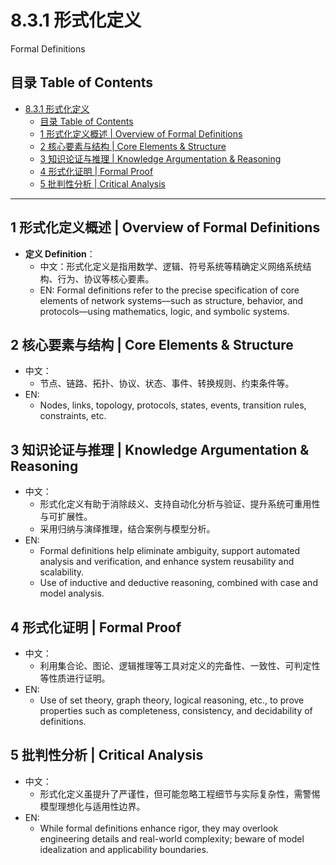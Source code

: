 # 8.3.1 形式化定义

Formal Definitions

## 目录 Table of Contents

- [8.3.1 形式化定义](#831-形式化定义)
  - [目录 Table of Contents](#目录-table-of-contents)
  - [1 形式化定义概述 | Overview of Formal Definitions](#1-形式化定义概述--overview-of-formal-definitions)
  - [2 核心要素与结构 | Core Elements \& Structure](#2-核心要素与结构--core-elements--structure)
  - [3 知识论证与推理 | Knowledge Argumentation \& Reasoning](#3-知识论证与推理--knowledge-argumentation--reasoning)
  - [4 形式化证明 | Formal Proof](#4-形式化证明--formal-proof)
  - [5 批判性分析 | Critical Analysis](#5-批判性分析--critical-analysis)

---

## 1 形式化定义概述 | Overview of Formal Definitions

- **定义 Definition**：
  - 中文：形式化定义是指用数学、逻辑、符号系统等精确定义网络系统结构、行为、协议等核心要素。
  - EN: Formal definitions refer to the precise specification of core elements of network systems—such as structure, behavior, and protocols—using mathematics, logic, and symbolic systems.

## 2 核心要素与结构 | Core Elements & Structure

- 中文：
  - 节点、链路、拓扑、协议、状态、事件、转换规则、约束条件等。
- EN:
  - Nodes, links, topology, protocols, states, events, transition rules, constraints, etc.

## 3 知识论证与推理 | Knowledge Argumentation & Reasoning

- 中文：
  - 形式化定义有助于消除歧义、支持自动化分析与验证、提升系统可重用性与可扩展性。
  - 采用归纳与演绎推理，结合案例与模型分析。
- EN:
  - Formal definitions help eliminate ambiguity, support automated analysis and verification, and enhance system reusability and scalability.
  - Use of inductive and deductive reasoning, combined with case and model analysis.

## 4 形式化证明 | Formal Proof

- 中文：
  - 利用集合论、图论、逻辑推理等工具对定义的完备性、一致性、可判定性等性质进行证明。
- EN:
  - Use of set theory, graph theory, logical reasoning, etc., to prove properties such as completeness, consistency, and decidability of definitions.

## 5 批判性分析 | Critical Analysis

- 中文：
  - 形式化定义虽提升了严谨性，但可能忽略工程细节与实际复杂性，需警惕模型理想化与适用性边界。
- EN:
  - While formal definitions enhance rigor, they may overlook engineering details and real-world complexity; beware of model idealization and applicability boundaries.
